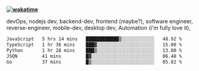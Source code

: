 **[![wakatime](https://wakatime.com/badge/user/87646243-158a-4241-a3cb-668e1fa2dbb8.svg)](https://wakatime.com/@87646243-158a-4241-a3cb-668e1fa2dbb8?style=plastic)**


devOps, nodejs dev, backend-dev, frontend (maybe?), software engineer, reverse-engineer, mobile-dev, desktop dev, Automation (i'm fully love it), 

<!--START_SECTION:waka-->

```txt
JavaScript   5 hrs 14 mins   ████████████▒░░░░░░░░░░░░   48.92 %
TypeScript   1 hr 36 mins    ███▓░░░░░░░░░░░░░░░░░░░░░   15.00 %
Python       1 hr 28 mins    ███▒░░░░░░░░░░░░░░░░░░░░░   13.80 %
JSON         41 mins         █▓░░░░░░░░░░░░░░░░░░░░░░░   06.48 %
Go           37 mins         █▒░░░░░░░░░░░░░░░░░░░░░░░   05.82 %
```

<!--END_SECTION:waka-->
